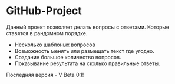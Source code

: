 # GitHub-Project
Данный проект позволяет делать вопросы с ответами. Которые ставятся в рандомном порядке.
- Несколько шаблоных вопросов
- Возможность менять или размещать текст где угодно.
- Создание большое количество вопросов.
- Показывание результата на сколько правильные ответы.

Последняя версия - V Beta 0.1!
